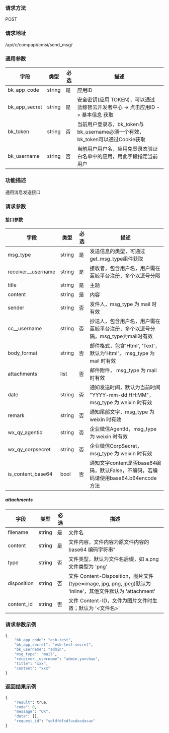 
### 请求方法

POST


### 请求地址

/api/c/compapi/cmsi/send_msg/


### 通用参数

| 字段 | 类型 | 必选 |  描述 |
|-----------|------------|--------|------------|
| bk_app_code  |  string    | 是 | 应用ID     |
| bk_app_secret|  string    | 是 | 安全密钥(应用 TOKEN)，可以通过 蓝鲸智云开发者中心 -> 点击应用ID -> 基本信息 获取 |
| bk_token     |  string    | 否 | 当前用户登录态，bk_token与bk_username必须一个有效，bk_token可以通过Cookie获取 |
| bk_username  |  string    | 否 | 当前用户用户名，应用免登录态验证白名单中的应用，用此字段指定当前用户 |


### 功能描述

通用消息发送接口

### 请求参数



#### 接口参数

|             字段   |     类型   |必选    |  描述    |
|--------------------|------------|--------|------------|
| msg_type           |  string    | 是     | 发送信息的类型，可通过get_msg_type组件获取 |
| receiver__username |  string    | 是     | 接收者，包含用户名，用户需在蓝鲸平台注册，多个以逗号分隔 |
| title              |  string    | 是     | 主题 |
| content            |  string    | 是     | 内容  |
| sender             |  string    | 否     | 发件人，msg_type 为 mail 时有效 |
| cc__username       |  string    | 否     | 抄送人，包含用户名，用户需在蓝鲸平台注册，多个以逗号分隔，msg_type为mail时有效 |
| body_format        |  string    | 否     | 邮件格式，包含'Html', 'Text'，默认为'Html'， msg_type 为 mail 时有效 |
| attachments        |  list      | 否     | 邮件附件， msg_type 为 mail 时有效 |
| date               |  string    | 否     | 通知发送时间，默认为当前时间 "YYYY-mm-dd HH:MM"，msg_type 为 weixin 时有效 |
| remark             |  string    | 否     | 通知尾部文字，msg_type 为 weixin 时有效|
| wx_qy_agentid      |  string    | 否     | 企业微信AgentId，msg_type 为 weixin 时有效 |
| wx_qy_corpsecret   |  string    | 否     | 企业微信CorpSecret，msg_type 为 weixin 时有效 |
| is_content_base64  |  bool      | 否     | 通知文字content是否base64编码，默认False，不编码，若编码请使用base64.b64encode方法 |


##### attachments

|             字段   |     类型   |必选    |  描述    |
|--------------------|------------|--------|------------|
| filename           |  string    | 是     | 文件名 |
| content            |  string    | 是     | 文件内容，文件内容为原文件内容的 base64 编码字符串" |
| type               |  string    | 否     | 文件类型，默认为文件名后缀，如 a.png 文件类型为 'png' |
| disposition        |  string    | 否     | 文件 Content-Disposition，图片文件(type=image, jpg, png, jpeg)默认为 'inline'，其他文件默认为 'attachment'  |
| content_id         |  string    | 否     | 文件 Content-ID，文件为图片文件时生效；默认为 '<文件名>' |

### 请求参数示例

```python
{
    "bk_app_code": "esb-test",
    "bk_app_secret": "esb-test-secret",
    "bk_username": "admin",
    "msg_type": "mail",
    "receiver__username": "admin,yunchao",
    "title": "xxx",
    "content": "xxx"
}
```

### 返回结果示例

```python
{
    "result": true,
    "code": 0,
    "message": "OK",
    "data": [],
    "request_id": "sdfdfdfsdfasdasdasas"
}
```
